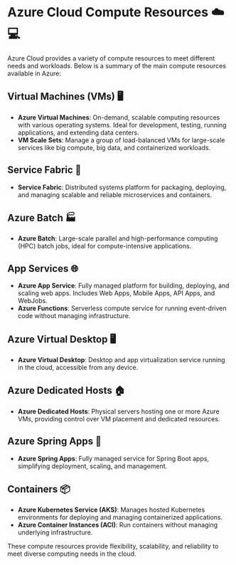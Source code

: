 # **Azure Cloud Compute Resources** ☁️💻

Azure Cloud provides a variety of compute resources to meet different needs and workloads. Below is a summary of the main compute resources available in Azure:

## **Virtual Machines (VMs)** 🖥️
- **Azure Virtual Machines**: On-demand, scalable computing resources with various operating systems. Ideal for development, testing, running applications, and extending data centers.
- **VM Scale Sets**: Manage a group of load-balanced VMs for large-scale services like big compute, big data, and containerized workloads.

## **Service Fabric** 🧵
- **Service Fabric**: Distributed systems platform for packaging, deploying, and managing scalable and reliable microservices and containers.

## **Azure Batch** 🏭
- **Azure Batch**: Large-scale parallel and high-performance computing (HPC) batch jobs, ideal for compute-intensive applications.

## **App Services** 🌐
- **Azure App Service**: Fully managed platform for building, deploying, and scaling web apps. Includes Web Apps, Mobile Apps, API Apps, and WebJobs.
- **Azure Functions**: Serverless compute service for running event-driven code without managing infrastructure.

## **Azure Virtual Desktop** 🖥️
- **Azure Virtual Desktop**: Desktop and app virtualization service running in the cloud, accessible from any device.

## **Azure Dedicated Hosts** 🏠
- **Azure Dedicated Hosts**: Physical servers hosting one or more Azure VMs, providing control over VM placement and dedicated resources.

## **Azure Spring Apps** 🌱
- **Azure Spring Apps**: Fully managed service for Spring Boot apps, simplifying deployment, scaling, and management.

## **Containers** 📦
- **Azure Kubernetes Service (AKS)**: Manages hosted Kubernetes environments for deploying and managing containerized applications.
- **Azure Container Instances (ACI)**: Run containers without managing underlying infrastructure.

These compute resources provide flexibility, scalability, and reliability to meet diverse computing needs in the cloud.
